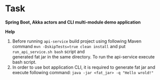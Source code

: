 # Task
**Spring Boot, Akka actors and CLI multi-module demo application**

**Help**
1. Before running ```api-service``` build project using following Maven command ```mvn -DskipTests=true clean install``` and put ```run_api_service.sh bash``` script and  
generated fat jar in the same directory. To run the api-service execute bash script.
2. In order to use bot application CLI, it is required to generate fat jar and execute following command: ```java -jar <fat_jar> -q "Hello wrold!"```
